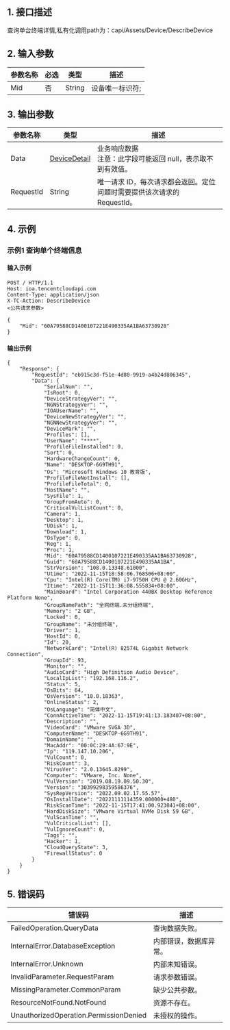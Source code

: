 ## 1. 接口描述


查询单台终端详情,私有化调用path为：capi/Assets/Device/DescribeDevice


<div class="rno-api-explorer">
    <div class="rno-api-explorer-inner">
        <div class="rno-api-explorer-hd">
            <div class="rno-api-explorer-title">
            </div>
        </div>
        <div class="rno-api-explorer-body">
            <div class="rno-api-explorer-cont">
            </div>
        </div>
    </div>
</div>

## 2. 输入参数


| 参数名称 | 必选 | 类型 | 描述 |
|---------|---------|---------|---------|
| Mid | 否 | String | 设备唯一标识符; |

## 3. 输出参数

| 参数名称 | 类型 | 描述 |
|---------|---------|---------|
| Data | [DeviceDetail](/document/api/-1/##DeviceDetail) | 业务响应数据<br/>注意：此字段可能返回 null，表示取不到有效值。|
| RequestId | String | 唯一请求 ID，每次请求都会返回。定位问题时需要提供该次请求的 RequestId。|

## 4. 示例

### 示例1 查询单个终端信息

#### 输入示例

```
POST / HTTP/1.1
Host: ioa.tencentcloudapi.com
Content-Type: application/json
X-TC-Action: DescribeDevice
<公共请求参数>

{
    "Mid": "60A79588CD1400107221E490335AA1BA63730928"
}
```

#### 输出示例

```
{
    "Response": {
        "RequestId": "eb915c3d-f51e-4d80-9919-a4b24d806345",
        "Data": {
            "SerialNum": "",
            "IsRoot": 0,
            "DeviceStrategyVer": "",
            "NGNStrategyVer": "",
            "IOAUserName": "",
            "DeviceNewStrategyVer": "",
            "NGNNewStrategyVer": "",
            "DeviceMark": "",
            "Profiles": [],
            "UserName": "****",
            "ProfileFileInstalled": 0,
            "Sort": 0,
            "HardwareChangeCount": 0,
            "Name": "DESKTOP-6G9TH91",
            "Os": "Microsoft Windows 10 教育版",
            "ProfileFileNotInstall": [],
            "ProfileFileTotal": 0,
            "HostName": "",
            "SysFile": 1,
            "GroupFromAuto": 0,
            "CriticalVulListCount": 0,
            "Camera": 1,
            "Desktop": 1,
            "UDisk": 1,
            "Download": 1,
            "OsType": 0,
            "Reg": 1,
            "Proc": 1,
            "Mid": "60A79588CD1400107221E490335AA1BA63730928",
            "Guid": "60A79588CD1400107221E490335AA1BA",
            "StrVersion": "108.0.13348.61000",
            "Utime": "2022-11-15T18:58:06.768506+08:00",
            "Cpu": "Intel(R) Core(TM) i7-9750H CPU @ 2.60GHz",
            "Itime": "2022-11-15T11:36:08.555834+08:00",
            "MainBoard": "Intel Corporation 440BX Desktop Reference Platform None",
            "GroupNamePath": "全网终端.未分组终端",
            "Memory": "2 GB",
            "Locked": 0,
            "GroupName": "未分组终端",
            "Driver": 1,
            "HostId": 0,
            "Id": 20,
            "NetworkCard": "Intel(R) 82574L Gigabit Network Connection",
            "GroupId": 93,
            "Monitor": "",
            "AudioCard": "High Definition Audio Device",
            "LocalIpList": "192.168.116.2",
            "Status": 5,
            "OsBits": 64,
            "OsVersion": "10.0.18363",
            "OnlineStatus": 2,
            "OsLanguage": "简体中文",
            "ConnActiveTime": "2022-11-15T19:41:13.183407+08:00",
            "Description": "",
            "VideoCard": "VMware SVGA 3D",
            "ComputerName": "DESKTOP-6G9TH91",
            "DomainName": "",
            "MacAddr": "00:0C:29:4A:67:9E",
            "Ip": "119.147.10.206",
            "VulCount": 0,
            "RiskCount": 3,
            "VirusVer": "2.0.13645.8299",
            "Computer": "VMware, Inc. None",
            "VulVersion": "2019.08.19.09.50.30",
            "Version": "30399298359586376",
            "SysRepVersion": "2022.09.02.17.55.57",
            "OsInstallDate": "20221111114359.000000+480",
            "RiskScanTime": "2022-11-15T17:41:00.923041+08:00",
            "HardDiskSize": "VMware Virtual NVMe Disk 59 GB",
            "VulScanTime": "",
            "VulCriticalList": [],
            "VulIgnoreCount": 0,
            "Tags": "",
            "Hacker": 1,
            "CloudQueryState": 3,
            "FirewallStatus": 0
        }
    }
}
```












## 5. 错误码


| 错误码 | 描述 |
|---------|---------|
| FailedOperation.QueryData | 查询数据失败。 |
| InternalError.DatabaseException | 内部错误，数据库异常。 |
| InternalError.Unknown | 内部未知错误。 |
| InvalidParameter.RequestParam | 请求参数错误。 |
| MissingParameter.CommonParam | 缺少公共参数。 |
| ResourceNotFound.NotFound | 资源不存在。 |
| UnauthorizedOperation.PermissionDenied | 未授权的操作。 |
